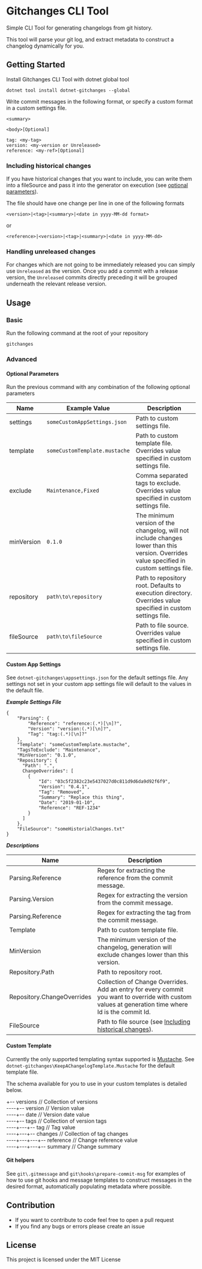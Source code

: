 # Gitchanges CLI Tool

Simple CLI Tool for generating changelogs from git history.

This tool will parse your git log, and extract metadata to construct a changelog dynamically for you.

## Getting Started

Install Gitchanges CLI Tool with dotnet global tool

```
dotnet tool install dotnet-gitchanges --global
```

Write commit messages in the following format, or specify a custom format in a custom settings file.

```
<summary>

<body>[Optional]

tag: <my-tag>
version: <my-version or Unreleased>
reference: <my-ref>[Optional]
```
### Including historical changes
If you have historical changes that you want to include, you can write them into a fileSource and pass it into the generator on execution (see [optional parameters](#optional-parameters)).

The file should have one change per line in one of the following formats

`<version>|<tag>|<summary>|<date in yyyy-MM-dd format>`

 or

`<reference>|<version>|<tag>|<summary>|<date in yyyy-MM-dd>`

### Handling unreleased changes
For changes which are not going to be immediately released you can simply use `Unreleased` as the version. Once you add a commit with a release version, the `Unreleased` commits directly preceding it will be grouped underneath the relevant release version.


## Usage
### Basic
Run the following command at the root of your repository
```
gitchanges
```
### Advanced
#### Optional Parameters
Run the previous command with any combination of the following optional parameters

|Name|Example Value|Description|
|-------------|-------------|-------------------------|
|settings| `someCustomAppSettings.json` | Path to custom settings file.
|template| `someCustomTemplate.mustache` | Path to custom template file. Overrides value specified in custom settings file.
|exclude| `Maintenance,Fixed` | Comma separated tags to exclude. Overrides value specified in custom settings file.
|minVersion| `0.1.0` | The minimum version of the changelog, will not include changes lower than this version. Overrides value specified in custom settings file.
|repository| `path\to\repository` | Path to repository root. Defaults to execution directory. Overrides value specified in custom settings file.
|fileSource| `path\to\fileSource` | Path to file source. Overrides value specified in custom settings file.

#### Custom App Settings
See `dotnet-gitchanges\appsettings.json` for the default settings file. Any settings not set in your custom app settings file will default to the values in the default file.

***Example Settings File***
```
{
    "Parsing": {
        "Reference": "reference:(.*)[\n]?",
        "Version": "version:(.*)[\n]?",
        "Tag": "tag:(.*)[\n]?"
    },
    "Template": "someCustomTemplate.mustache",
    "TagsToExclude": "Maintenance",
    "MinVersion": "0.1.0",
    "Repository": {
      "Path": ".",
      ChangeOverrides": [
        {
            "Id": "03c5f2382c23e5437027d0c811d9d6da9d92f6f9",
            "Version": "0.4.1",
            "Tag": "Removed",
            "Summary": "Replace this thing",
            "Date": "2019-01-10",
            "Reference": "REF-1234"
        }
      ]
    },
    "FileSource": "someHistorialChanges.txt"
}
```
***Descriptions***

|Name|Description|
|-------------|-------------------------|
| Parsing.Reference | Regex for extracting the reference from the commit message.
| Parsing.Version | Regex for extracting the version from the commit message.
| Parsing.Reference | Regex for extracting the tag from the commit message.
| Template | Path to custom template file.
| MinVersion | The minimum version of the changelog, generation will exclude changes lower than this version.
| Repository.Path | Path to repository root.
| Repository.ChangeOverrides | Collection of Change Overrides. Add an entry for every commit you want to override with custom values at generation time where Id is the commit Id.
| FileSource | Path to file source (see [Including historical changes](#including-historical-changes)).

#### Custom Template
Currently the only supported templating syntax supported is [Mustache](http://mustache.github.io/mustache.5.html). See `dotnet-gitchanges\KeepAChangelogTemplate.Mustache` for the default template file.

The schema available for you to use in your custom templates is detailed below.

+-- versions // Collection of versions\
----+-- version // Version value\
----+-- date // Version date value\
----+-- tags // Collection of version tags\
----+---+-- tag // Tag value\
----+---+-- changes // Collection of tag changes\
----+---+---+-- reference // Change reference value\
----+---+---+-- summary // Change summary

#### Git helpers
See `git\.gitmessage` and `git\hooks\prepare-commit-msg` for examples of how to use git hooks and message templates to construct messages in the desired format, automatically populating metadata where possible.

## Contribution

* If you want to contribute to code feel free to open a pull request
* If you find any bugs or errors please create an issue

## License

This project is licensed under the MIT License
